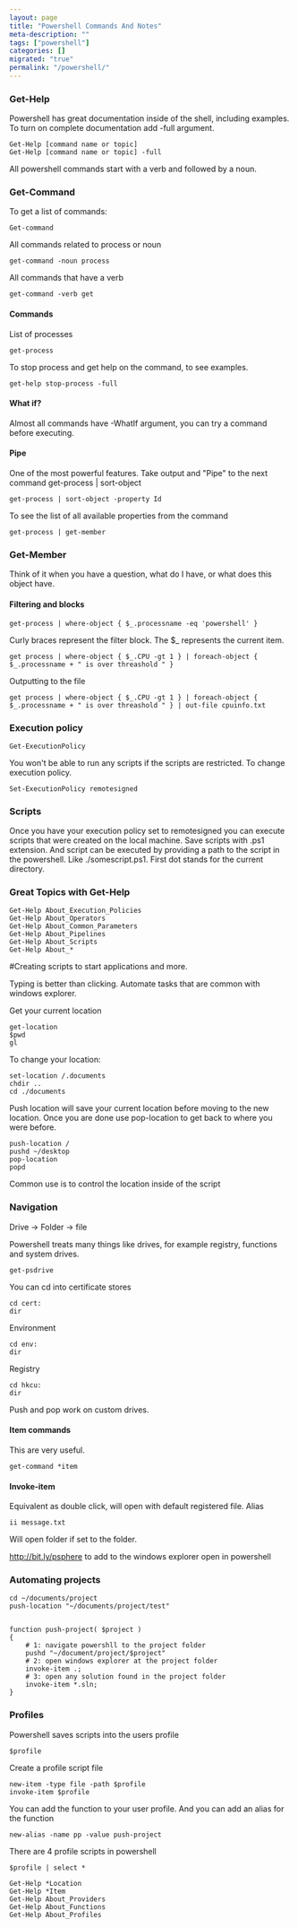 ```yaml
---
layout: page
title: "Powershell Commands And Notes"
meta-description: ""
tags: ["powershell"]
categories: []
migrated: "true"
permalink: "/powershell/"
---
```

### Get-Help

Powershell has great documentation inside of the shell, including examples. To turn on complete documentation add -full argument.

	Get-Help [command name or topic]
	Get-Help [command name or topic] -full

All powershell commands start with a verb and followed by a noun.

### Get-Command
To get a list of commands:

	Get-command

All commands related to process or noun

	get-command -noun process

All commands that have a verb

	get-command -verb get


#### Commands

List of processes

	get-process

To stop process and get help on the command, to see examples.

	get-help stop-process -full	


#### What if?

Almost all commands have -WhatIf argument, you can try a command before executing.

#### Pipe

One of the most powerful features. Take output and "Pipe" to the next command get-process | sort-object

	get-process | sort-object -property Id

To see the list of all available properties from the command

	get-process | get-member

### Get-Member

Think of it when you have a question, what do I have, or what does this object have. 


#### Filtering and blocks

	get-process | where-object { $_.processname -eq 'powershell' }

Curly braces represent the filter block. The $_ represents the current item.

	get process | where-object { $_.CPU -gt 1 } | foreach-object { $_.processname + " is over threashold " }

Outputting to the file

	get process | where-object { $_.CPU -gt 1 } | foreach-object { $_.processname + " is over threashold " } | out-file cpuinfo.txt

### Execution policy 

	Get-ExecutionPolicy

You won't be able to run any scripts if the scripts are restricted. 
To change execution policy.

	Set-ExecutionPolicy remotesigned


### Scripts

Once you have your execution policy set to remotesigned you can execute scripts that were created on the local machine. Save scripts with .ps1 extension. And script can be executed by providing a path to the script in the powershell. Like ./somescript.ps1. First dot stands for the current directory.


### Great Topics with Get-Help

    Get-Help About_Execution_Policies
    Get-Help About_Operators
    Get-Help About_Common_Parameters
    Get-Help About_Pipelines
    Get-Help About_Scripts
    Get-Help About_*

#Creating scripts to start applications and more.

Typing is better than clicking.
Automate tasks that are common with windows explorer.

Get your current location

	get-location
	$pwd
	gl

To change your location:

	set-location /.documents
	chdir ..
	cd ./documents

Push location will save your current location before moving to the new location. Once you are done use pop-location to get back to where you were before.

	push-location /
	pushd ~/desktop
	pop-location
	popd

Common use is to control the location inside of the script

### Navigation

Drive -> Folder -> file

Powershell treats many things like drives, for example registry, functions and system drives.

	get-psdrive

You can cd into certificate stores

	cd cert:
	dir

Environment
	
	cd env:
	dir

Registry

	cd hkcu:
	dir

Push and pop work on custom drives.

#### Item commands
This are very useful.

	get-command *item

#### Invoke-item

Equivalent as double click, will open with default registered file.
Alias

	ii message.txt

Will open folder if set to the folder.

http://bit.ly/psphere to add to the windows explorer open in powershell

	
### Automating projects

	cd ~/documents/project
	push-location "~/documents/project/test"


    function push-project( $project ) 
	{ 
		# 1: navigate powershll to the project folder
		pushd "~/document/project/$project"
		# 2: open windows explorer at the project folder
    	invoke-item .;
		# 3: open any solution found in the project folder
    	invoke-item *.sln;
    }


### Profiles

Powershell saves scripts into the users profile

	$profile

Create a profile script file

	new-item -type file -path $profile
	invoke-item $profile

You can add the function to your user profile. And you can add an alias for the function

	new-alias -name pp -value push-project

There are 4 profile scripts in powershell

	$profile | select *

	Get-Help *Location
	Get-Help *Item
	Get-Help About_Providers
	Get-Help About_Functions
	Get-Help About_Profiles